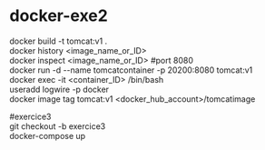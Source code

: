 # docker-exe2
docker build -t tomcat:v1 .  
docker history <image_name_or_ID>  
docker inspect <image_name_or_ID> #port 8080  
docker run -d --name tomcatcontainer -p 20200:8080 tomcat:v1  
docker exec -it <container_ID> /bin/bash  
useradd logwire -p docker  
docker image tag tomcat:v1 <docker_hub_account>/tomcatimage  

#exercice3   
git checkout -b exercice3   
docker-compose up 

